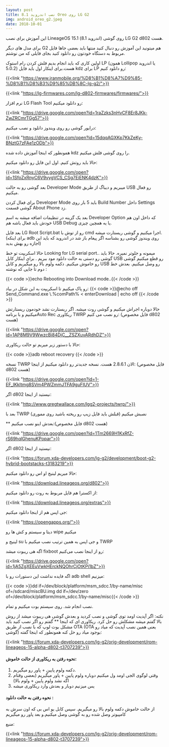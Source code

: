 ```yaml
---
layout: post
title: نصب اندروید 8.1 Oreo روی LG G2
img: android_oreo_g2.jpeg
date: 2018-10-01
---
```


این آموزش برای نصب LineageOS 15.1 (اندروید 8.1) روی گوشی LG G2 d802 هست.

برای مدل های دیگر G2 هم میتونید این آموزش رو دنبال کنید منتها باید بعضی جاها فایل مربوط به دستگاه خودتون رو دانلود کنید بجای فایلی که من نوشتم.

اولین کاری که باید انجام بدیم فلش کردن رام استوک LP (همون Lollipop یا اندروید 5.0.2) هست.برای اینکار اول باید فایل kdz برای LP رو دانلود کنیم:

{{<link "https://www.iranmobile.org/%D8%B1%D8%A7%D9%85-%D8%B1%D8%B3%D9%85%DB%8C-lg-g2/">}}

{{<link "https://lg-firmwares.com/lg-d802-firmwares/firmwares/">}}

نرم افزار LG Flash Tool رو دانلود میکنیم:

{{<link "https://drive.google.com/open?id=1raZzks3nHvCF8Er8JKk-ZwZRCmrTGg57">}}

درایور گوشی رو روی ویندوز دانلود و نصب میکنیم:

{{<link "https://drive.google.com/open?id=15dqqAGXKp7KkZeKy-BNztG7zFAe1zODb">}}

همونطور که اینجا آموزش داده شده kdz را روی گوشی فلش میکنیم.

حالا باید روتش کنیم. اول این فایل رو دانلود میکنیم:

{{<link "https://drive.google.com/open?id=1SfoZxRnyC6V9vygVCS_CSg7EiENK4dzK">}}

بعد گوشی رو به حالت Developer Mode میبریم و دیباگ از طریق USB رو فعال میکنیم.

برای فعال کردن Developer Mode باید 5 بار روی Build Number داخل Settings گوشی قسمت About Phone زد.

بعد یک گزینه در تنظیمات اضافه میشه به اسم Developer Option که داخل اون هم خودش باید فعال باشه هم USB Debug یا یه همچین چیزی.

بعد فایل LG Root Script.bat رو از توش با cmd اجرا میکنیم و گوشی ریستارت میشه.(برای اینکه adb روی ویندوز گوشی رو بشناسه اگر پیغام باز شد در اندروید که باید این اجازه رو بهش بدید)

حالا اسکریپت تو خط Looking for LG serial port.. میمونه و جلوتر نمیره. حالا باید گوشی رو دستی به حالت دانلود مود ببریم . برای اینکار کابل USB رو قطع میکنیم گوشی رو خاموش میکنیم. دکمه ولوم بالا رو میگیریم و کابل USB رو وصل میکنیم. بعدش خط دوم تا جایی که نوشته :

{{< code >}}echo Rebooting into Download mode..{{< /code >}}

رو پاک میکنیم تا اسکریپت به این شکل در بیاد:
{{< code >}}@echo off
Send_Command.exe \\.\%comPath% < enterDownload | echo off
{{< /code >}}

حالا دوباره اجراش میکنیم و گوشی روت میشه. اگر ریستارت نشد خودمون ریستارتش میکنیم و با برنامهAuto Rec ریکاوری TWRP رو نصب می کنیم: (فایل مخصوص d802 هست)

{{<link "https://drive.google.com/open?id=1AP8M9V9WwzcBi84DjC__ZSZXuvARdhDZ">}}

حالا با دستور زیر میریم تو حالت ریکاوری:

{{< code >}}adb reboot recovery
{{< /code >}}

نسخه TWRP الان 2.8.6.1 هست. نسخه جدیدتر رو دانلود میکنیم از اینجا: (فایل مخصوص d802 هست)

{{<link "https://drive.google.com/open?id=1-EF_lKkltmg8SVm4PWZmmJTFA9guFIUV">}}

اگر d802 نیستید از اینجا:

{{<link "http://www.gregtwallace.com/lgg2-projects/twrp/">}}

بعد با TWRP نصبش میکنیم (قبلش باید فایل زیپ رو ریخته باشید روی مموری)

** بعدش اینو نصب میکنیم:(فایل مخصوص d802 هست)

{{<link "https://drive.google.com/open?id=1Tm2669H1KxRfZ-rS69hqlGhenuKPopar">}}

اگر d802 نیستید از اینجا:

{{<link "https://forum.xda-developers.com/lg-g2/development/boot-g2-hybrid-bootstacks-t3183219">}}

حالا میریم لینیج او اس رو دانلود میکنیم:

{{<link "https://download.lineageos.org/d802">}}

از اکسترا هم فایل مربوط به روت رو دانلود میکنیم:

{{<link "https://download.lineageos.org/extras">}}

جی اپس هم از اینجا دانلود میکنیم:

{{<link "https://opengapps.org/">}}

دیتا و سیستم و کش ها رو wipe میکنیم

لینیج و su و جی اپس به همین ترتیب نصب میکنیم با TWRP

اگه هی ریبوت میشد fixboot رو از اینجا نصب می‌کنیم:

{{<link "https://drive.google.com/open?id=1jA5ZgXEEuVwkHErckNQOhrCjOtKPi1bZ">}}

اگه فایده نداشت این دستورات رو با adb shell میزنیم:

{{< code >}}dd if=/dev/block/platform/msm_sdcc.1/by-name/misc of=/sdcard/miscBU.img
dd if=/dev/zero of=/dev/block/platform/msm_sdcc.1/by-name/misc{{< /code >}}

نصب انجام شد. روی سیستم بوت میکنیم و تمام.

نکته: اگر آپدیت اومد توی گوشی و نصب کردید و بعدش گوشی هی ریبوت میشد از روش بالا گفتم میشه مشکلش رو حل کرد. ریکاوری ای که اینجا ** گفتم رو اگر نصب کنید باید مشکل بوت لوپ که با نصب از طریق OTA (OTA یعنی همین نصب آپدیت که میاد رو گوشی) بوجود میاد رو حل کنه همونطور که اینجا گفته:

{{<link "https://forum.xda-developers.com/lg-g2/orig-development/rom-lineageos-15-alpha-d802-t3707239">}}

<h4>نحوه رفتن به ریکاوری از حالت خاموش:</h4>
<ol>
<li>دکمه ولوم پایین + پاور رو میگیریم.</li>

<li>وقتی لوگوی الجی اومد ول میکنیم دوباره ولوم پایین + پاور میگیریم (بعضی وقتام اگه نشد ولوم پایین + ولوم بالا)</li>

<li>یس میزنیم دوبار و بعدش وارد ریکاوری میشه</li>
</ol>
<h4>نحوه رفتن به حالت دانلود :</h4>

از حالت خاموش دکمه ولوم بالا رو میگیریم. سپس کابل یو اس بی که اون سرش به کامپیوتر وصل شده رو به گوشی وصل میکنیم.و بعد پاور رو میگیریم


منبع:

{{<link "https://forum.xda-developers.com/lg-g2/orig-development/rom-lineageos-15-alpha-d802-t3707239">}}